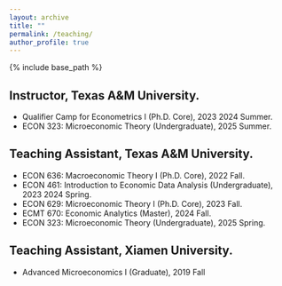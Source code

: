 ```yaml
---
layout: archive
title: ""
permalink: /teaching/
author_profile: true
---
```


{% include base_path %}

## Instructor, Texas A&M University.

- Qualifier Camp for Econometrics I (Ph.D. Core), 2023 2024 Summer.
- ECON 323: Microeconomic Theory (Undergraduate), 2025 Summer.




## Teaching Assistant, Texas A&M University.

- ECON 636: Macroeconomic Theory I (Ph.D. Core), 2022 Fall.
- ECON 461: Introduction to Economic Data Analysis (Undergraduate), 2023 2024 Spring.
- ECON 629: Microeconomic Theory I (Ph.D. Core), 2023 Fall.
- ECMT 670: Economic Analytics (Master), 2024 Fall.
- ECON 323: Microeconomic Theory (Undergraduate), 2025 Spring.



## Teaching Assistant, Xiamen University.

- Advanced Microeconomics I (Graduate), 2019 Fall